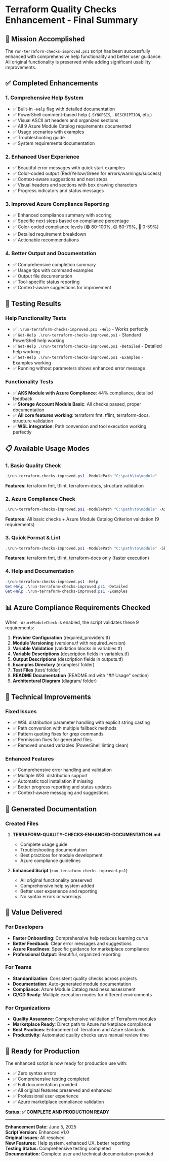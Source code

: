 # Terraform Quality Checks Enhancement - Final Summary

## 🎯 Mission Accomplished

The `run-terraform-checks-improved.ps1` script has been successfully enhanced with comprehensive help functionality and better user guidance. All original functionality is preserved while adding significant usability improvements.

## ✅ Completed Enhancements

### 1. **Comprehensive Help System**
- ✅ Built-in `-Help` flag with detailed documentation
- ✅ PowerShell comment-based help (`.SYNOPSIS`, `.DESCRIPTION`, etc.)
- ✅ Visual ASCII art headers and organized sections
- ✅ All 9 Azure Module Catalog requirements documented
- ✅ Usage scenarios with examples
- ✅ Troubleshooting guide
- ✅ System requirements documentation

### 2. **Enhanced User Experience**
- ✅ Beautiful error messages with quick start examples
- ✅ Color-coded output (Red/Yellow/Green for errors/warnings/success)
- ✅ Context-aware suggestions and next steps
- ✅ Visual headers and sections with box drawing characters
- ✅ Progress indicators and status messages

### 3. **Improved Azure Compliance Reporting**
- ✅ Enhanced compliance summary with scoring
- ✅ Specific next steps based on compliance percentage
- ✅ Color-coded compliance levels (🟢 80-100%, 🟡 60-79%, 🔴 0-59%)
- ✅ Detailed requirement breakdown
- ✅ Actionable recommendations

### 4. **Better Output and Documentation**
- ✅ Comprehensive completion summary
- ✅ Usage tips with command examples
- ✅ Output file documentation
- ✅ Tool-specific status reporting
- ✅ Context-aware suggestions for improvement

## 🧪 Testing Results

### Help Functionality Tests
- ✅ `.\run-terraform-checks-improved.ps1 -Help` - Works perfectly
- ✅ `Get-Help .\run-terraform-checks-improved.ps1` - Standard PowerShell help working
- ✅ `Get-Help .\run-terraform-checks-improved.ps1 -Detailed` - Detailed help working
- ✅ `Get-Help .\run-terraform-checks-improved.ps1 -Examples` - Examples working
- ✅ Running without parameters shows enhanced error message

### Functionality Tests
- ✅ **AKS Module with Azure Compliance**: 44% compliance, detailed feedback
- ✅ **Storage Account Module Basic**: All checks passed, proper documentation
- ✅ **All core features working**: terraform fmt, tflint, terraform-docs, structure validation
- ✅ **WSL integration**: Path conversion and tool execution working perfectly

## 📋 Available Usage Modes

### 1. Basic Quality Check
```powershell
.\run-terraform-checks-improved.ps1 -ModulePath "C:\path\to\module"
```
**Features:** terraform fmt, tflint, terraform-docs, structure validation

### 2. Azure Compliance Check
```powershell
.\run-terraform-checks-improved.ps1 -ModulePath "C:\path\to\module" -AzureModuleCheck
```
**Features:** All basic checks + Azure Module Catalog Criterion validation (9 requirements)

### 3. Quick Format & Lint
```powershell
.\run-terraform-checks-improved.ps1 -ModulePath "C:\path\to\module" -SkipValidation
```
**Features:** terraform fmt, tflint, terraform-docs only (faster execution)

### 4. Help and Documentation
```powershell
.\run-terraform-checks-improved.ps1 -Help
Get-Help .\run-terraform-checks-improved.ps1 -Detailed
Get-Help .\run-terraform-checks-improved.ps1 -Examples
```

## 📊 Azure Compliance Requirements Checked

When `-AzureModuleCheck` is enabled, the script validates these 9 requirements:

1. **Provider Configuration** (required_providers.tf)
2. **Module Versioning** (versions.tf with required_version)
3. **Variable Validation** (validation blocks in variables.tf)
4. **Variable Descriptions** (description fields in variables.tf)
5. **Output Descriptions** (description fields in outputs.tf)
6. **Examples Directory** (examples/ folder)
7. **Test Files** (test/ folder)
8. **README Documentation** (README.md with "## Usage" section)
9. **Architectural Diagram** (diagram/ folder)

## 🔧 Technical Improvements

### Fixed Issues
- ✅ WSL distribution parameter handling with explicit string casting
- ✅ Path conversion with multiple fallback methods
- ✅ Pattern quoting fixes for grep commands
- ✅ Permission fixes for generated files
- ✅ Removed unused variables (PowerShell linting clean)

### Enhanced Features
- ✅ Comprehensive error handling and validation
- ✅ Multiple WSL distribution support
- ✅ Automatic tool installation if missing
- ✅ Better progress reporting and status updates
- ✅ Context-aware messaging and suggestions

## 📁 Generated Documentation

### Created Files
1. **TERRAFORM-QUALITY-CHECKS-ENHANCED-DOCUMENTATION.md**
   - Complete usage guide
   - Troubleshooting documentation
   - Best practices for module development
   - Azure compliance guidelines

2. **Enhanced Script** (`run-terraform-checks-improved.ps1`)
   - All original functionality preserved
   - Comprehensive help system added
   - Better user experience and reporting
   - No syntax errors or warnings

## 🎉 Value Delivered

### For Developers
- **Faster Onboarding**: Comprehensive help reduces learning curve
- **Better Feedback**: Clear error messages and suggestions
- **Azure Readiness**: Specific guidance for marketplace compliance
- **Professional Output**: Beautiful, organized reporting

### For Teams
- **Standardization**: Consistent quality checks across projects
- **Documentation**: Auto-generated module documentation
- **Compliance**: Azure Module Catalog readiness assessment
- **CI/CD Ready**: Multiple execution modes for different environments

### For Organizations
- **Quality Assurance**: Comprehensive validation of Terraform modules
- **Marketplace Ready**: Direct path to Azure marketplace compliance
- **Best Practices**: Enforcement of Terraform and Azure standards
- **Productivity**: Automated quality checks save manual review time

## 🚀 Ready for Production

The enhanced script is now ready for production use with:
- ✅ Zero syntax errors
- ✅ Comprehensive testing completed
- ✅ Full documentation provided
- ✅ All original features preserved and enhanced
- ✅ Professional user experience
- ✅ Azure marketplace compliance validation

**Status: ✅ COMPLETE AND PRODUCTION READY**

---

**Enhancement Date:** June 5, 2025  
**Script Version:** Enhanced v1.0  
**Original Issues:** All resolved  
**New Features:** Help system, enhanced UX, better reporting  
**Testing Status:** Comprehensive testing completed  
**Documentation:** Complete user and technical documentation provided
